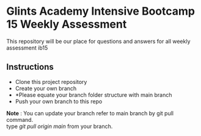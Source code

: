 # Glints Academy Intensive Bootcamp 15 Weekly Assessment
This repository will be our place for questions and answers for all weekly assessment ib15  

## Instructions

- Clone this project repository
- Create your own branch
- *Please equate your branch folder structure with main branch
- Push your own branch to this repo


**Note** : You can update your branch refer to main branch by git pull command.  
type *git pull origin main* from your branch.

